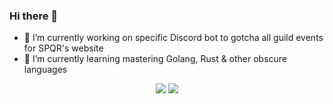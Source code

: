 ### Hi there 👋

- 🔭 I’m currently working on specific Discord bot to gotcha all guild events for SPQR's website
- 🌱 I’m currently learning mastering Golang, Rust & other obscure languages

<p align="center" vertical-align="bottom">
  <img src="https://github-readme-stats.vercel.app/api?username=tfSheol&show_icons=true&hide=prs&cache_seconds=86400&theme=tokyonight">
  <img src="https://github-readme-stats.vercel.app/api/top-langs/?username=tfSheol&layout=compact&theme=tokyonight&show_icons=true">
</p>

<!--
**tfSheol/tfSheol** is a ✨ _special_ ✨ repository because its `README.md` (this file) appears on your GitHub profile.

Here are some ideas to get you started:

- 🔭 I’m currently working on ...
- 🌱 I’m currently learning ...
- 👯 I’m looking to collaborate on ...
- 🤔 I’m looking for help with ...
- 💬 Ask me about ...
- 📫 How to reach me: ...
- 😄 Pronouns: ...
- ⚡ Fun fact: ...
-->
